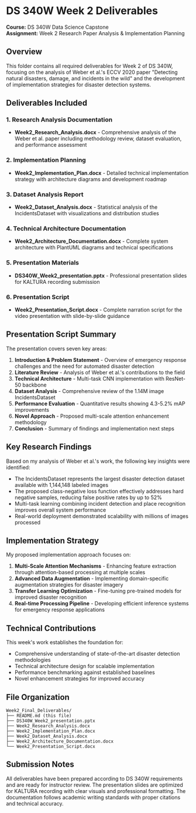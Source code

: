 # DS 340W Week 2 Deliverables

**Course:** DS 340W Data Science Capstone  
**Assignment:** Week 2 Research Paper Analysis & Implementation Planning  

## Overview

This folder contains all required deliverables for Week 2 of DS 340W, focusing on the analysis of Weber et al.'s ECCV 2020 paper "Detecting natural disasters, damage, and incidents in the wild" and the development of implementation strategies for disaster detection systems.

## Deliverables Included

### 1. Research Analysis Documentation
- **Week2_Research_Analysis.docx** - Comprehensive analysis of the Weber et al. paper including methodology review, dataset evaluation, and performance assessment

### 2. Implementation Planning
- **Week2_Implementation_Plan.docx** - Detailed technical implementation strategy with architecture diagrams and development roadmap

### 3. Dataset Analysis Report
- **Week2_Dataset_Analysis.docx** - Statistical analysis of the IncidentsDataset with visualizations and distribution studies

### 4. Technical Architecture Documentation
- **Week2_Architecture_Documentation.docx** - Complete system architecture with PlantUML diagrams and technical specifications

### 5. Presentation Materials
- **DS340W_Week2_presentation.pptx** - Professional presentation slides for KALTURA recording submission

### 6. Presentation Script
- **Week2_Presentation_Script.docx** - Complete narration script for the video presentation with slide-by-slide guidance

## Presentation Script Summary

The presentation covers seven key areas:

1. **Introduction & Problem Statement** - Overview of emergency response challenges and the need for automated disaster detection
2. **Literature Review** - Analysis of Weber et al.'s contributions to the field
3. **Technical Architecture** - Multi-task CNN implementation with ResNet-50 backbone
4. **Dataset Analysis** - Comprehensive review of the 1.14M image IncidentsDataset
5. **Performance Evaluation** - Quantitative results showing 4.3-5.2% mAP improvements
6. **Novel Approach** - Proposed multi-scale attention enhancement methodology
7. **Conclusion** - Summary of findings and implementation next steps

## Key Research Findings

Based on my analysis of Weber et al.'s work, the following key insights were identified:

- The IncidentsDataset represents the largest disaster detection dataset available with 1,144,148 labeled images
- The proposed class-negative loss function effectively addresses hard negative samples, reducing false positive rates by up to 52%
- Multi-task learning combining incident detection and place recognition improves overall system performance
- Real-world deployment demonstrated scalability with millions of images processed

## Implementation Strategy

My proposed implementation approach focuses on:

1. **Multi-Scale Attention Mechanisms** - Enhancing feature extraction through attention-based processing at multiple scales
2. **Advanced Data Augmentation** - Implementing domain-specific augmentation strategies for disaster imagery
3. **Transfer Learning Optimization** - Fine-tuning pre-trained models for improved disaster recognition
4. **Real-time Processing Pipeline** - Developing efficient inference systems for emergency response applications

## Technical Contributions

This week's work establishes the foundation for:

- Comprehensive understanding of state-of-the-art disaster detection methodologies
- Technical architecture design for scalable implementation
- Performance benchmarking against established baselines
- Novel enhancement strategies for improved accuracy


## File Organization

```
Week2_Final_Deliverables/
├── README.md (this file)
├── DS340W_Week2_presentation.pptx
├── Week2_Research_Analysis.docx
├── Week2_Implementation_Plan.docx
├── Week2_Dataset_Analysis.docx
├── Week2_Architecture_Documentation.docx
└── Week2_Presentation_Script.docx
```

## Submission Notes

All deliverables have been prepared according to DS 340W requirements and are ready for instructor review. The presentation slides are optimized for KALTURA recording with clear visuals and professional formatting. The documentation follows academic writing standards with proper citations and technical accuracy.




